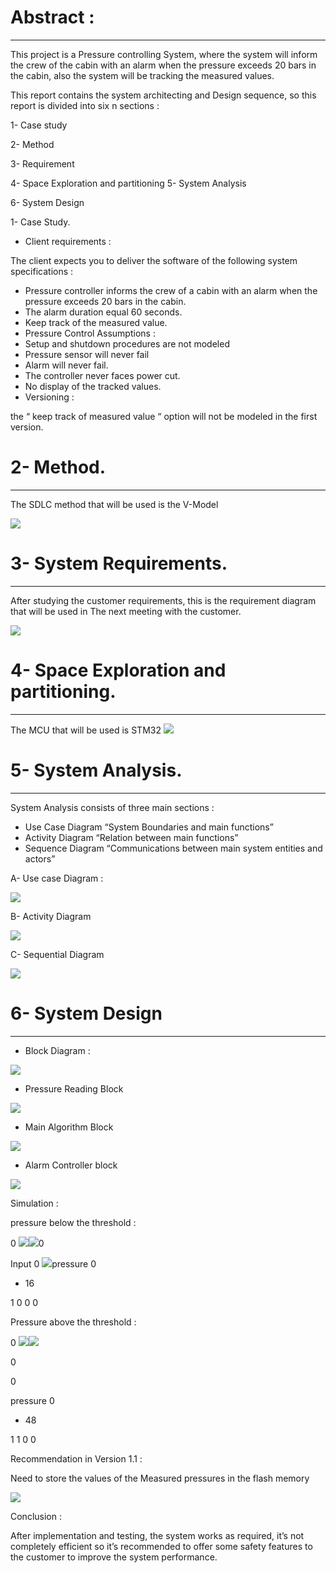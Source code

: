 # Abstract :  
-------------
This project is a Pressure controlling System, where the system  will inform the crew of the cabin with an alarm when the pressure exceeds 20 bars in the cabin, also the system will be tracking the measured values. 

This report contains the system architecting and Design sequence, so this report is divided into six n  sections : 

1-  Case study 

2-  Method  

3-  Requirement  

4-  Space Exploration and partitioning  5-  System Analysis 

6-  System Design 

1- Case Study.  

- Client requirements : 

The client expects you to deliver the software of the following system specifications : 

- Pressure controller informs the crew of a cabin with an alarm when the pressure exceeds 20 bars in the cabin. 
- The alarm duration equal 60 seconds.  
- Keep track of the measured value. 
- Pressure Control Assumptions : 
- Setup and shutdown procedures are not modeled  
- Pressure sensor will never fail 
- Alarm will never fail. 
- The controller never faces power cut. 
- No display of the tracked values. 
- Versioning : 

the “ keep track of measured value “ option will not be modeled in the first version. 

# 2- Method. 
-------------
The SDLC method that will be used is the V-Model 

![](https://github.com/mahmoudHussein202/Mastering-Embedded-Systems-deploma/blob/master/First_Term_Projects/Pressure_Detection/Report/Aspose.Words.a28f5dfc-a86e-4b51-bb70-9f4134a593e7.001.jpeg)

# 3- System Requirements.  
--------------------------
After studying the customer requirements, this is the requirement diagram that will be used in  The next meeting with the customer. 

![](https://github.com/mahmoudHussein202/Mastering-Embedded-Systems-deploma/blob/master/First_Term_Projects/Pressure_Detection/Report/Aspose.Words.a28f5dfc-a86e-4b51-bb70-9f4134a593e7.002.jpeg)

# 4- Space Exploration and partitioning. 
------------------------------------------
The MCU that will be used is STM32 ![](https://github.com/mahmoudHussein202/Mastering-Embedded-Systems-deploma/blob/master/First_Term_Projects/Pressure_Detection/Report/Aspose.Words.a28f5dfc-a86e-4b51-bb70-9f4134a593e7.003.png)

# 5- System Analysis. 
----------------------
System Analysis consists of three main sections : 
- Use Case Diagram “System Boundaries and main functions” 
- Activity Diagram “Relation between main functions” 
- Sequence Diagram “Communications between main system entities and actors” 

A-  Use case Diagram : 

![](https://github.com/mahmoudHussein202/Mastering-Embedded-Systems-deploma/blob/master/First_Term_Projects/Pressure_Detection/Report/Aspose.Words.a28f5dfc-a86e-4b51-bb70-9f4134a593e7.004.jpeg)

B-  Activity Diagram 

![](https://github.com/mahmoudHussein202/Mastering-Embedded-Systems-deploma/blob/master/First_Term_Projects/Pressure_Detection/Report/Aspose.Words.a28f5dfc-a86e-4b51-bb70-9f4134a593e7.005.jpeg)

C-  Sequential Diagram 

![](https://github.com/mahmoudHussein202/Mastering-Embedded-Systems-deploma/blob/master/First_Term_Projects/Pressure_Detection/Report/Aspose.Words.a28f5dfc-a86e-4b51-bb70-9f4134a593e7.006.jpeg)

# 6- System Design 
-------------------
- Block Diagram : 

![](https://github.com/mahmoudHussein202/Mastering-Embedded-Systems-deploma/blob/master/First_Term_Projects/Pressure_Detection/Report/Aspose.Words.a28f5dfc-a86e-4b51-bb70-9f4134a593e7.007.jpeg)

- Pressure Reading Block 

![](https://github.com/mahmoudHussein202/Mastering-Embedded-Systems-deploma/blob/master/First_Term_Projects/Pressure_Detection/Report/Aspose.Words.a28f5dfc-a86e-4b51-bb70-9f4134a593e7.008.jpeg)

- Main Algorithm Block   

![](https://github.com/mahmoudHussein202/Mastering-Embedded-Systems-deploma/blob/master/First_Term_Projects/Pressure_Detection/Report/Aspose.Words.a28f5dfc-a86e-4b51-bb70-9f4134a593e7.009.jpeg)

- Alarm Controller block 

![](https://github.com/mahmoudHussein202/Mastering-Embedded-Systems-deploma/blob/master/First_Term_Projects/Pressure_Detection/Report/Aspose.Words.a28f5dfc-a86e-4b51-bb70-9f4134a593e7.010.jpeg)

Simulation : 

pressure below the threshold :  

0  ![](https://github.com/mahmoudHussein202/Mastering-Embedded-Systems-deploma/blob/master/First_Term_Projects/Pressure_Detection/Report/Aspose.Words.a28f5dfc-a86e-4b51-bb70-9f4134a593e7.011.jpeg)![](https://github.com/mahmoudHussein202/Mastering-Embedded-Systems-deploma/blob/master/First_Term_Projects/Pressure_Detection/Report/Aspose.Words.a28f5dfc-a86e-4b51-bb70-9f4134a593e7.012.png)0  

Input  0  ![](https://github.com/mahmoudHussein202/Mastering-Embedded-Systems-deploma/blob/master/First_Term_Projects/Pressure_Detection/Report/Aspose.Words.a28f5dfc-a86e-4b51-bb70-9f4134a593e7.013.png)pressure  0  

- 16   

1  0  0  0  

Pressure above the threshold : 

0  ![](https://github.com/mahmoudHussein202/Mastering-Embedded-Systems-deploma/blob/master/First_Term_Projects/Pressure_Detection/Report/Aspose.Words.a28f5dfc-a86e-4b51-bb70-9f4134a593e7.014.jpeg)![](https://github.com/mahmoudHussein202/Mastering-Embedded-Systems-deploma/blob/master/First_Term_Projects/Pressure_Detection/Report/Aspose.Words.a28f5dfc-a86e-4b51-bb70-9f4134a593e7.015.png)

0  

0  

pressure  0  

- 48   

1  1  0  0  

Recommendation in Version 1.1 : 

Need to store the values of the Measured pressures in the flash memory 

![](https://github.com/mahmoudHussein202/Mastering-Embedded-Systems-deploma/blob/master/First_Term_Projects/Pressure_Detection/Report/Aspose.Words.a28f5dfc-a86e-4b51-bb70-9f4134a593e7.017.jpeg)

Conclusion : 

After implementation and testing, the system works as required, it’s not completely efficient so it’s recommended to offer some safety features to the customer to improve the system performance. 
